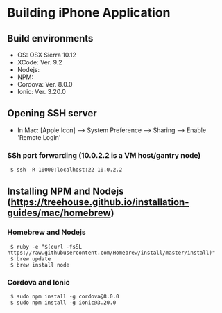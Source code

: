 # Building iPhone Application
## Build environments
 * OS: OSX Sierra 10.12
 * XCode: Ver. 9.2
 * Nodejs: 
 * NPM: 
 * Cordova: Ver. 8.0.0
 * Ionic: Ver. 3.20.0

## Opening SSH server
* In Mac: [Apple Icon] --> System Preference --> Sharing --> Enable 'Remote Login'

### SSh port forwarding (10.0.2.2 is a VM host/gantry node)
     $ ssh -R 10000:localhost:22 10.0.2.2


## Installing NPM and Nodejs (https://treehouse.github.io/installation-guides/mac/homebrew)
### Homebrew and Nodejs
     $ ruby -e "$(curl -fsSL https://raw.githubusercontent.com/Homebrew/install/master/install)"
     $ brew	update
     $ brew install node
     
### Cordova and Ionic
     $ sudo npm install -g cordova@8.0.0
     $ sudo npm install -g ionic@3.20.0


